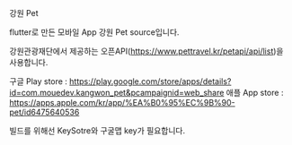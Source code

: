 강원 Pet 

flutter로 만든 모바일 App 강원 Pet source입니다.

강원관광재단에서 제공하는 오픈API(https://www.pettravel.kr/petapi/api/list)을 사용합니다.

구글 Play store : https://play.google.com/store/apps/details?id=com.mouedev.kangwon_pet&pcampaignid=web_share
애플 App store : https://apps.apple.com/kr/app/%EA%B0%95%EC%9B%90-pet/id6475640536

빌드를 위해선 KeySotre와 구굴맵 key가 필요합니다.
